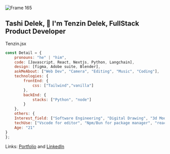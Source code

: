 ![Frame 165](https://github.com/user-attachments/assets/a522de62-c9a3-4007-be27-f327c8d4b5b2)

Tashi Delek, 👋 I'm Tenzin Delek, FullStack Product Developer
--------------------------------------------------------------------------
Tenzin.jsx 
``` Javascript
const Detail = {
    pronouns: "he" | "him",
    code: [Javascript, React, Nextjs, Python, Langchain],
    design: [figma, Adobe suite, Blender],
    askMeAbout: ["Web Dev", "Camera", "Editing", "Music", "Coding"],
    technologies: {
        frontEnd: {
            css: ["Tailwind","vanilla"]
        },
        backEnd: {
            stacks: ["Python", "node"]
        }        
    },
    others: {
    Interest_field: ["Software Engineering", "Digital Drawing", "3d Modeling","Data Analyst"],
    techUse: ["Vscode for editor", "Npm/Bun for package manager", "react-icon is my go to icon ","Clerk for auth"],
    Age: "21"
}
};
```
Links: [Portfolio](https://tenzdelekportfolio.vercel.app/) and [LinkedIn](https://www.linkedin.com/in/tenzin-delek-8a157724b/)
